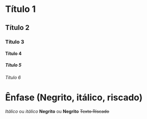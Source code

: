 # Título 1
## Título 2
### Título 3
#### Título 4
##### Título 5
###### Título 6

# Ênfase (Negrito, itálico, riscado)
*Itálico* ou _itálico_
**Negrito** ou __Negrito__
~~Texto Riscado~~